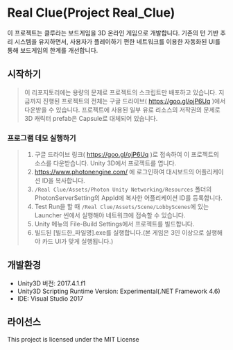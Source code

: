 # Real Clue(Project Real_Clue)
이 프로젝트는 클루라는 보드게임을 3D 온라인 게임으로 개발합니다.
기존의 턴 기반 추리 시스템을 유지하면서, 사용자가 플레이하기 편한 네트워크를 이용한 자동화된 UI를 통해 보드게임의 한계를 개선합니다.

## 시작하기
> 이 리포지토리에는 용량의 문제로 프로젝트의 스크립트만 배포하고 있습니다. 지금까지 진행된 프로젝트의 전체는 구글 드라이브( https://goo.gl/ojP6Uq )에서 다운받을 수 있습니다.
> 프로젝트에 사용된 일부 유료 리소스의 저작권의 문제로 3D 캐릭터 prefab은 Capsule로 대체되어 있습니다.

### 프로그램 데모 실행하기
> 1. 구글 드라이브 링크( https://goo.gl/ojP6Uq )로 접속하여 이 프로젝트의 소스를 다운받습니다. Unity 3D에서 프로젝트를 엽니다.
> 2. https://www.photonengine.com/ 에 로그인하여 대시보드의 어플리케이션 ID을 복사합니다.
> 3. `/Real Clue/Assets/Photon Unity Networking/Resources` 폴더의 PhotonServerSetting의 AppId에 복사한 어플리케이션 ID를 등록합니다.
> 4. Test Run을 할 때 `/Real Clue/Assets/Scene/LobbyScenes`에 있는 Launcher 씬에서 실행해야 네트워크에 접속할 수 있습니다.
> 5. Unity 메뉴의 File-Build Settings에서 프로젝트를 빌드합니다.
> 6. 빌드된 [빌드한_파일명].exe를 실행합니다.(본 게임은 3인 이상으로 실행해야 카드 UI가 맞게 실행됩니다.)

## 개발환경
- Unity3D 버전: 2017.4.1.f1
- Unity3D Scripting Runtime Version: Experimental(.NET Framework 4.6)
- IDE: Visual Studio 2017

## 라이선스
This project is licensed under the MIT License
